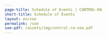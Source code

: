 ```yaml
---
page-title: Schedule of Events | CONTROL-RA
short-title: Schedule of Events
layout: en/soe
permalink: /soe
soe-pdf: /assets/img/control-ra-soe.pdf
---
```

